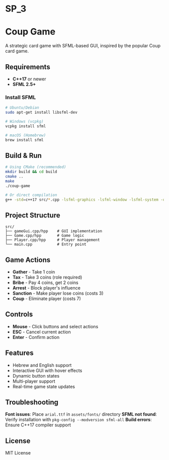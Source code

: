 # SP_3
# Coup Game

A strategic card game with SFML-based GUI, inspired by the popular Coup card game.

## Requirements

- **C++17** or newer
- **SFML 2.5+**

### Install SFML
```bash
# Ubuntu/Debian
sudo apt-get install libsfml-dev

# Windows (vcpkg)
vcpkg install sfml

# macOS (Homebrew)
brew install sfml
```

## Build & Run

```bash
# Using CMake (recommended)
mkdir build && cd build
cmake ..
make
./coup-game

# Or direct compilation
g++ -std=c++17 src/*.cpp -lsfml-graphics -lsfml-window -lsfml-system -o coup-game
```

## Project Structure

```
src/
├── gameGui.cpp/hpp    # GUI implementation
├── Game.cpp/hpp       # Game logic
├── Player.cpp/hpp     # Player management
└── main.cpp           # Entry point
```

## Game Actions

- **Gather** - Take 1 coin
- **Tax** - Take 3 coins (role required)
- **Bribe** - Pay 4 coins, get 2 coins
- **Arrest** - Block player's influence
- **Sanction** - Make player lose coins (costs 3)
- **Coup** - Eliminate player (costs 7)

## Controls

- **Mouse** - Click buttons and select actions
- **ESC** - Cancel current action
- **Enter** - Confirm action

## Features

- Hebrew and English support
- Interactive GUI with hover effects
- Dynamic button states
- Multi-player support
- Real-time game state updates

## Troubleshooting

**Font issues**: Place `arial.ttf` in `assets/fonts/` directory
**SFML not found**: Verify installation with `pkg-config --modversion sfml-all`
**Build errors**: Ensure C++17 compiler support

## License

MIT License
